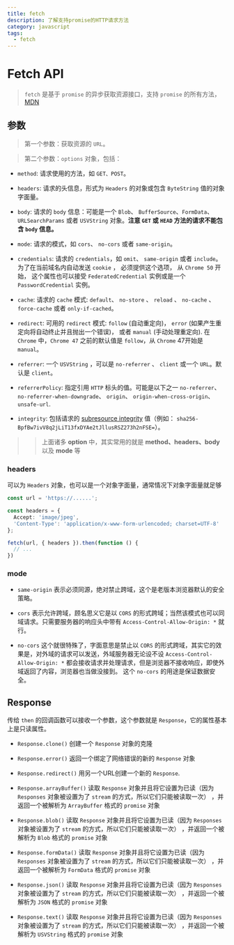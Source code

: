```yaml
---
title: fetch
description: 了解支持promise的HTTP请求方法
category: javascript
tags:
  - fetch
---
```


# Fetch API

> `fetch` 是基于 `promise` 的异步获取资源接口，支持 `promise`
> 的所有方法，[MDN](https://developer.mozilla.org/zh-CN/docs/Web/API/Fetch_API)

## 参数

> 第一个参数：获取资源的 `URL`。

> 第二个参数：`options` 对象，包括：

- `method`: 请求使用的方法，如 `GET、POST`。

- `headers`: 请求的头信息，形式为 `Headers` 的对象或包含 `ByteString` 值的对象字面量。

- `body`: 请求的 `body` 信息：可能是一个 `Blob`、 `BufferSource`、`FormData`、 `URLSearchParams` 或者 `USVString` 对象。**注意
  `GET` 或 `HEAD`
  方法的请求不能包含 `body` 信息。**

- `mode`: 请求的模式，如 `cors`、 `no-cors` 或者 `same-origin`。

- `credentials`: 请求的 `credentials`，如 `omit`、 `same-origin` 或者 `include`。为了在当前域名内自动发送 `cookie` ， 必须提供这个选项，
  从 `Chrome 50` 开始， 这个属性也可以接受 `FederatedCredential` 实例或是一个 `PasswordCredential` 实例。

- `cache`: 请求的 `cache` 模式: `default`、 `no-store` 、 `reload` 、 `no-cache` 、 `force-cache` 或者 `only-if-cached`。

- `redirect`: 可用的 `redirect` 模式: `follow` (自动重定向)， `error` (如果产生重定向将自动终止并且抛出一个错误)，
  或者 `manual` (手动处理重定向). 在 `Chrome` 中，`Chrome 47` 之前的默认值是 `follow`，从 `Chrome` 47开始是 `manual`。

- `referrer`: 一个 `USVString` ，可以是 `no-referrer` 、 `client` 或一个 `URL`。默认是 `client`。

- `referrerPolicy`: 指定引用 `HTTP` 标头的值。可能是以下之一 `no-referrer`、 `no-referrer-when-downgrade`、
  `origin`、 `origin-when-cross-origin`、 `unsafe-url`.

- `integrity`:
  包括请求的 [subresource integrity](https://developer.mozilla.org/zh-CN/docs/Web/Security/Subresource_Integrity)
  值（例如： `sha256-BpfBw7ivV8q2jLiT13fxDYAe2tJllusRSZ273h2nFSE=`）。

> > 上面诸多 **option** 中，其实常用的就是 **method、headers、body** 以及 **mode** 等

### headers

可以为 `Headers` 对象，也可以是一个对象字面量，通常情况下对象字面量就足够

```ts
const url = 'https://......';

const headers = {
  Accept: 'image/jpeg',
  'Content-Type': 'application/x-www-form-urlencoded; charset=UTF-8'
};

fetch(url, { headers }).then(function () {
  // ...
})
```

### mode

- `same-origin` 表示必须同源，绝对禁止跨域，这个是老版本浏览器默认的安全策略。

- `cors`
  表示允许跨域，顾名思义它是以 `CORS` 的形式跨域；当然该模式也可以同域请求。只需要服务器的响应头中带有 `Access-Control-Allow-Origin: *` 就行。

- `no-cors`
  这个就很特殊了，字面意思是禁止以 `CORS` 的形式跨域，其实它的效果是，对外域的请求可以发送，外域服务器无论设不设 `Access-Control-Allow-Origin: *`
  都会接收请求并处理请求，但是浏览器不接收响应，即使外域返回了内容，浏览器也当做没接到。 这个 `no-cors` 的用途是保证数据安全。

## Response

传给 `then` 的回调函数可以接收一个参数，这个参数就是 `Response`，它的属性基本上是只读属性。

- `Response.clone()` 创建一个 `Response` 对象的克隆

- `Response.error()` 返回一个绑定了网络错误的新的 `Response` 对象

- `Response.redirect()` 用另一个URL创建一个新的 `Response`.

- `Response.arrayBuffer()`
  读取 `Response` 对象并且将它设置为已读（因为 `Responses` 对象被设置为了 `stream` 的方式，所以它们只能被读取一次）
  ，并返回一个被解析为 `ArrayBuffer` 格式的 `promise` 对象

- `Response.blob()`
  读取 `Response` 对象并且将它设置为已读（因为 `Responses` 对象被设置为了 `stream` 的方式，所以它们只能被读取一次）
  ，并返回一个被解析为 `Blob` 格式的 `promise` 对象

- `Response.formData()`
  读取 `Response` 对象并且将它设置为已读（因为 `Responses` 对象被设置为了 `stream` 的方式，所以它们只能被读取一次）
  ，并返回一个被解析为 `FormData` 格式的 `promise` 对象

- `Response.json()`
  读取 `Response` 对象并且将它设置为已读（因为 `Responses` 对象被设置为了 `stream` 的方式，所以它们只能被读取一次）
  ，并返回一个被解析为 `JSON` 格式的 `promise` 对象

- `Response.text()`
  读取 `Response` 对象并且将它设置为已读（因为 `Responses` 对象被设置为了 `stream` 的方式，所以它们只能被读取一次）
  ，并返回一个被解析为 `USVString` 格式的 `promise` 对象

